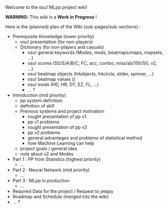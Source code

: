 Welcome to the osu! MLpp project wiki!

**WARNING:** This wiki is a **Work in Progress** !

Here is the (planned) plan of the Wiki (sub-pages/sub-sections) :

- Prerequisite Knowledge (lower priority)
    - osu! presentation (for non-players)
    - Dictionary (for non-players and casuals)
        - osu! general keywords (Modes, mods, beatmaps/maps, mapsets, ...)
        - osu! scores (SS/S/A/B/C, FC, acc, combo, miss/sb/100/50, v2, ...)
        - osu! beatmap objects (hitobjects, hitcircle, slider, spinner, ...)
        - osu! beatmap values ()
        - osu! mods (HD, HR, DT, EZ, FL, ...)
        - ... ?
- Introduction (mid priority)
    - pp system definition
    - definition of skill
    - Previous systems and project motivation
        - rought presentation of pp v1
        - pp v1 problems
        - rought presentation of pp v2
        - pp v2 problems
        - general advantages and problems of statistical method
        - how Machine Learning can help
    - project goals / general idea
    - note about v2 and Modes
- Part 1 : PP from Statistics (highest priority)
    - ...
- Part 2 : Neural Network (mid priority)
    - ...
- Part 3 : MLpp in production
    - ...
- Required Data for the project / Request to peppy
- Roadmap and Schedule (merged into the wiki)
- ... ?
